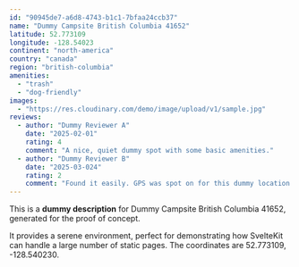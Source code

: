 ```yaml
---
id: "90945de7-a6d8-4743-b1c1-7bfaa24ccb37"
name: "Dummy Campsite British Columbia 41652"
latitude: 52.773109
longitude: -128.54023
continent: "north-america"
country: "canada"
region: "british-columbia"
amenities:
  - "trash"
  - "dog-friendly"
images:
  - "https://res.cloudinary.com/demo/image/upload/v1/sample.jpg"
reviews:
  - author: "Dummy Reviewer A"
    date: "2025-02-01"
    rating: 4
    comment: "A nice, quiet dummy spot with some basic amenities."
  - author: "Dummy Reviewer B"
    date: "2025-03-024"
    rating: 2
    comment: "Found it easily. GPS was spot on for this dummy location."
---
```


This is a **dummy description** for Dummy Campsite British Columbia 41652, generated for the proof of concept.

It provides a serene environment, perfect for demonstrating how SvelteKit can handle a large number of static pages. The coordinates are 52.773109, -128.540230.
